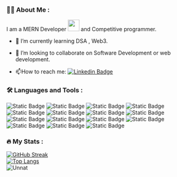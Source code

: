 
### :woman_technologist: About Me :
I am a MERN Developer <img src="https://media.giphy.com/media/WUlplcMpOCEmTGBtBW/giphy.gif" width="30"> and Competitive programmer.
- :telescope: I’m currently learning DSA , Web3.

- 💞️ I’m looking to collaborate on Software Development or web development.

- :mailbox:How to reach me: [![Linkedin Badge](https://img.shields.io/badge/-unnat-blue?style=flat&logo=Linkedin&logoColor=white)](https://www.linkedin.com/in/unnat-das-3b5374196/)


### :hammer_and_wrench: Languages and Tools :
![Static Badge](https://img.shields.io/badge/c%2B%2B-blue?style=for-the-badge&logo=c%2B%2B&logoColor=%23fff)
![Static Badge](https://img.shields.io/badge/Java-orange?style=for-the-badge&logo=JAVA&logoColor=%23fff)
![Static Badge](https://img.shields.io/badge/python-light?style=for-the-badge&logo=python&logoColor=%23fff)
![Static Badge](https://img.shields.io/badge/Javascipt-black?style=for-the-badge&logo=javascript&logoColor=yellow&labelColor=%23000)
![Static Badge](https://img.shields.io/badge/HTML-orange?style=for-the-badge&logo=html&logoColor=%23fff)
![Static Badge](https://img.shields.io/badge/CSS-pink?style=for-the-badge&logo=CSS)
![Static Badge](https://img.shields.io/badge/REACT-black?style=for-the-badge&logo=REACT)
![Static Badge](https://img.shields.io/badge/Tailwind%20CSS-light?style=for-the-badge&logo=Tailwind%20CSS&color=%2307454d)
![Static Badge](https://img.shields.io/badge/firebase-light?style=for-the-badge&logo=firebase&color=%234d072f)
![Static Badge](https://img.shields.io/badge/NODE.JS-light?style=for-the-badge&logo=Node.js&color=%2396f48a)
![Static Badge](https://img.shields.io/badge/ExpressJS-light?style=for-the-badge&logo=Express&color=%2307454d)
![Static Badge](https://img.shields.io/badge/MongoDB-light?style=for-the-badge&logo=mongodb&color=%23000)
![Static Badge](https://img.shields.io/badge/postman-light?style=for-the-badge&logo=postman&color=%23Fffc61)
![Static Badge](https://img.shields.io/badge/Git-light?style=for-the-badge&logo=git&color=%23Fffc61)
![Static Badge](https://img.shields.io/badge/next-light?style=for-the-badge&logo=NEXT.JS&color=%23000)


### :fire: My Stats :
[![GitHub Streak](http://github-readme-streak-stats.herokuapp.com?user=sayo1305&theme=light&background=#000)](https://git.io/streak-stats)
<br>
[![Top Langs](https://github-readme-stats.vercel.app/api/top-langs/?username=sayo1305&layout=compact&theme=light)](https://github.com/anuraghazra/github-readme-stats)
<br>
<img src="https://github-readme-stats-sigma-five.vercel.app/api?username=Sayo1305&show_icons=true&title_color=00000&text_color=00000&bg_color=ffff&hide_border=false&locale=en" alt = "Unnat"/>
<!---
Sayo1305/Sayo1305 is a ✨ special ✨ repository because its `README.md` (this file) appears on your GitHub profile.
You can click the Preview link to take a look at your changes.
--->
